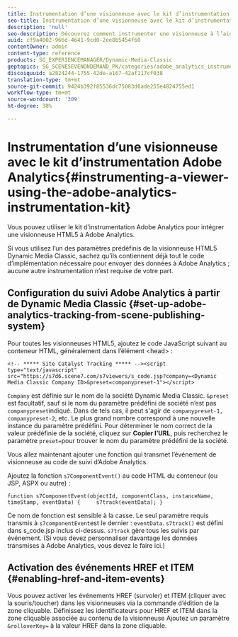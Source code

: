 ```yaml
---
title: Instrumentation d’une visionneuse avec le kit d’instrumentation Adobe Analytics
seo-title: Instrumentation d’une visionneuse avec le kit d’instrumentation Adobe Analytics
description: 'null'
seo-description: Découvrez comment instrumenter une visionneuse à l’aide du kit d’instrumentation Adobe Analytics.
uuid: cf9a4002-966d-4641-9cd0-2ee8b5454f60
contentOwner: admin
content-type: reference
products: SG_EXPERIENCEMANAGER/Dynamic-Media-Classic
geptopics: SG_SCENESEVENONDEMAND_PK/categories/adobe_analytics_instrumentation_kit
discoiquuid: a2824244-1755-42de-a167-42af117cf038
translation-type: tm+mt
source-git-commit: 9424b392f85536dc75083d0ade255e4824755ed1
workflow-type: tm+mt
source-wordcount: '309'
ht-degree: 38%

---
```



# Instrumentation d’une visionneuse avec le kit d’instrumentation Adobe Analytics{#instrumenting-a-viewer-using-the-adobe-analytics-instrumentation-kit}

Vous pouvez utiliser le kit d’instrumentation Adobe Analytics pour intégrer une visionneuse HTML5 à Adobe Analytics.

Si vous utilisez l’un des paramètres prédéfinis de la visionneuse HTML5 Dynamic Media Classic, sachez qu’ils contiennent déjà tout le code d’implémentation nécessaire pour envoyer des données à Adobe Analytics ; aucune autre instrumentation n’est requise de votre part.

## Configuration du suivi Adobe Analytics à partir de Dynamic Media Classic {#set-up-adobe-analytics-tracking-from-scene-publishing-system}

Pour toutes les visionneuses HTML5, ajoutez le code JavaScript suivant au conteneur HTML, généralement dans l’élément &lt;head> :

```as3
<!-- ***** Site Catalyst Tracking ***** --><script type="text/javascript" src="https://s7d6.scene7.com/s7viewers/s_code.jsp?company=<Dynamic Media Classic Company ID>&preset=companypreset-1"></script>
```

`Company` est définie sur le nom de la société Dynamic Media Classic. `&preset` est facultatif, sauf si le nom du paramètre prédéfini de société n’est pas  `companypreset`indiqué. Dans de tels cas, il peut s&#39;agir de `companypreset-1, companypreset-2`, etc. Le plus grand nombre correspond à une nouvelle instance du paramètre prédéfini. Pour déterminer le nom correct de la valeur prédéfinie de la société, cliquez sur **Copier l’URL**, puis recherchez le paramètre `preset=`pour trouver le nom du paramètre prédéfini de la société.

Vous allez maintenant ajouter une fonction qui transmet l’événement de visionneuse au code de suivi d’Adobe Analytics.

Ajoutez la fonction `s7ComponentEvent()` au code HTML du conteneur (ou JSP, ASPX ou autre) :

```as3
function s7ComponentEvent(objectId, componentClass, instanceName, timeStamp, eventData) {     s7track(eventData); }
```

Ce nom de fonction est sensible à la casse. Le seul paramètre requis transmis à `s7componentEvent`est le dernier : `eventData`. `s7track()` est défini dans s_code.jsp inclus ci-dessus. `s7track` gère tous les suivis par événement. (Si vous devez personnaliser davantage les données transmises à Adobe Analytics, vous devez le faire ici.)

## Activation des événements HREF et ITEM  {#enabling-href-and-item-events}

Vous pouvez activer les événements HREF (survoler) et ITEM (cliquer avec la souris/toucher) dans les visionneuses via la commande d’édition de la zone cliquable. Définissez les identificateurs pour HREF et ITEM dans la zone cliquable associée au contenu de la visionneuse Ajoutez un paramètre `&rolloverKey=` à la valeur HREF dans la zone cliquable.
